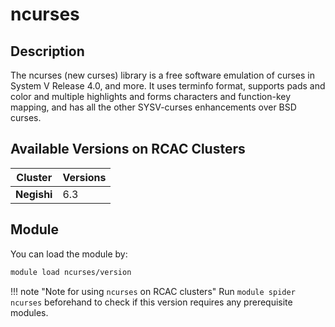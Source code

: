 # ncurses

## Description
The ncurses (new curses) library is a free software emulation of curses in System V Release 4.0, and more. It uses terminfo format, supports pads and color and multiple highlights and forms characters and function-key mapping, and has all the other SYSV-curses enhancements over BSD curses.

## Available Versions on RCAC Clusters
|Cluster|Versions|
|---|---|
|**Negishi**|6.3|

## Module
You can load the module by:

```bash
module load ncurses/version
```

!!! note "Note for using `ncurses` on RCAC clusters"
    Run `module spider ncurses` beforehand to check if this version requires any prerequisite modules.
